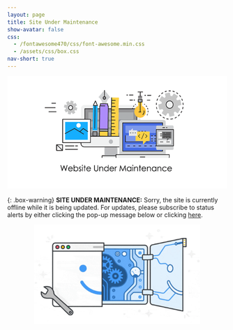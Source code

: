 ```yaml
---
layout: page
title: Site Under Maintenance
show-avatar: false
css: 
  - /fontawesome470/css/font-awesome.min.css
  - /assets/css/box.css
nav-short: true
---
```

<div id="content-desktop">
  <div class="row">
    <div class="col-sm-12">
      <div class="text-center">
          <p style="text-align: center;"><img src="/assets/img/gifs/maint.gif" alt="" width="518" height="259" /></p>  
      </div>
    </div>
  </div>
</div>

{: .box-warning}
<i class="fa fa-bolt icon-yellow" aria-hidden="true"></i> **SITE UNDER MAINTENANCE:** Sorry, the site is currently offline while it is being updated. For updates, please subscribe to status alerts by either clicking the pop-up message below or clicking <a title="Webpage Status" href="https://bradleykennedy.statuspage.io/" target="_blank" rel="noopener">here</a>.   

<p style="text-align: center;"><img src="/assets/img/gifs/cogs.gif" alt="" width="380" height="228" /></p>


<script src="https://wtf6p02lxp1q.statuspage.io/embed/script.js"></script>

